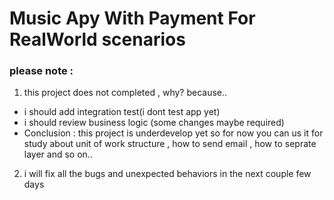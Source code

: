 # Music Apy With Payment For RealWorld scenarios
### please note :
1. this project does not completed , why? because..
* i should add integration test(i dont test app yet)
* i should review business logic (some changes maybe required)
* Conclusion : this project is underdevelop yet so for now you can us it for study about unit of work structure , how to send email , how to seprate layer and so on..
2. i will fix all the bugs and unexpected behaviors in the next couple few days

